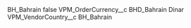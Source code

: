 <?xml version="1.0" encoding="UTF-8"?>
<CustomMetadata xmlns="http://soap.sforce.com/2006/04/metadata" xmlns:xsi="http://www.w3.org/2001/XMLSchema-instance" xmlns:xsd="http://www.w3.org/2001/XMLSchema">
    <label>BH_Bahrain</label>
    <protected>false</protected>
    <values>
        <field>VPM_OrderCurrency__c</field>
        <value xsi:type="xsd:string">BHD_Bahrain Dinar</value>
    </values>
    <values>
        <field>VPM_VendorCountry__c</field>
        <value xsi:type="xsd:string">BH_Bahrain</value>
    </values>
</CustomMetadata>
